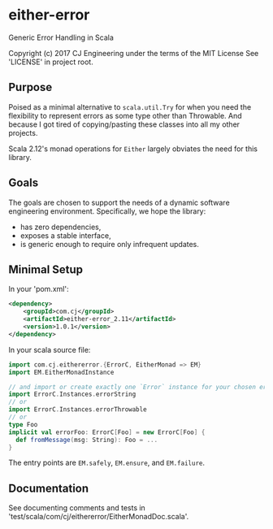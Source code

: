 # either-error

Generic Error Handling in Scala

Copyright (c) 2017 CJ Engineering under the terms of the MIT License
See 'LICENSE' in project root.

## Purpose

Poised as a minimal alternative to `scala.util.Try` for when you need the
flexibility to represent errors as some type other than Throwable. And because I
got tired of copying/pasting these classes into all my other projects.

Scala 2.12's monad operations for `Either` largely obviates the need for this
library.

## Goals

The goals are chosen to support the needs of a dynamic software engineering
environment. Specifically, we hope the library:

- has zero dependencies,
- exposes a stable interface,
- is generic enough to require only infrequent updates.

## Minimal Setup

In your 'pom.xml':

```xml
<dependency>
    <groupId>com.cj</groupId>
    <artifactId>either-error_2.11</artifactId>
    <version>1.0.1</version>
</dependency>
```

In your scala source file:

```scala
import com.cj.eithererror.{ErrorC, EitherMonad => EM}
import EM.EitherMonadInstance

// and import or create exactly one `Error` instance for your chosen error type
import ErrorC.Instances.errorString
// or
import ErrorC.Instances.errorThrowable
// or
type Foo
implicit val errorFoo: ErrorC[Foo] = new ErrorC[Foo] {
  def fromMessage(msg: String): Foo = ...
}
```

The entry points are `EM.safely`, `EM.ensure`, and `EM.failure`.

## Documentation

See documenting comments and tests in
'test/scala/com/cj/eithererror/EitherMonadDoc.scala'.
